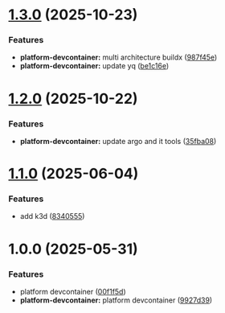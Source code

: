 # [1.3.0](https://github.com/rxvc/platform-engineering-assets/compare/platform-devcontainer@v1.2.0...platform-devcontainer@v1.3.0) (2025-10-23)


### Features

* **platform-devcontainer:** multi architecture buildx ([987f45e](https://github.com/rxvc/platform-engineering-assets/commit/987f45e9e092db26974e29a571ca31cc229e485a))
* **platform-devcontainer:** update yq ([be1c16e](https://github.com/rxvc/platform-engineering-assets/commit/be1c16e2053c48d5ee95661488e1753ef0497777))

# [1.2.0](https://github.com/rxvc/platform-engineering-assets/compare/platform-devcontainer@v1.1.0...platform-devcontainer@v1.2.0) (2025-10-22)


### Features

* **platform-devcontainer:** update argo and it tools ([35fba08](https://github.com/rxvc/platform-engineering-assets/commit/35fba088b0caef18064502ce7b30f30e19a3ba59))

# [1.1.0](https://github.com/rxvc/platform-engineering-assets/compare/platform-devcontainer@v1.0.0...platform-devcontainer@v1.1.0) (2025-06-04)


### Features

* add k3d ([8340555](https://github.com/rxvc/platform-engineering-assets/commit/834055577622ad49afb119aa9da3810f02864466))

# 1.0.0 (2025-05-31)


### Features

* platform devcontainer ([00f1f5d](https://github.com/rxvc/platform-engineering-assets/commit/00f1f5dbbbb7119ffa3253fabaa09a91b913555e))
* **platform-devcontainer:** platform devcontainer ([9927d39](https://github.com/rxvc/platform-engineering-assets/commit/9927d3911cca83e44208b680ba2c525e16b3378a))
